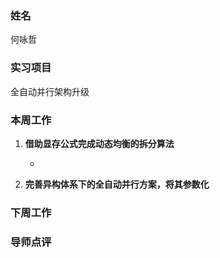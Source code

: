 ### 姓名
何咏哲

### 实习项目
全自动并行架构升级

### 本周工作

1. **借助显存公式完成动态均衡的拆分算法**

   * 

2. **完善异构体系下的全自动并行方案，将其参数化**




### 下周工作


### 导师点评

